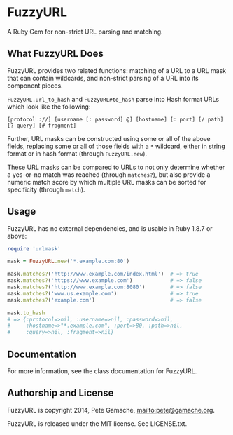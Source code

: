 # FuzzyURL

A Ruby Gem for non-strict URL parsing and matching.

## What FuzzyURL Does

FuzzyURL provides two related functions: matching of a URL to a URL mask
that can contain wildcards, and non-strict parsing of a URL into its
component pieces.

`FuzzyURL.url_to_hash` and `FuzzyURL#to_hash` parse into Hash format URLs
which look like the following:
 
```
[protocol ://] [username [: password] @] [hostname] [: port] [/ path] [? query] [# fragment]
```

Further, URL masks can be constructed using some or all of the above
fields, replacing some or all of those fields with a `*` wildcard,
either in string format or in hash format (through `FuzzyURL.new`).

These URL masks can be compared to URLs to not only determine whether a
yes-or-no match was reached (through `matches?`), but also provide a
numeric match score by which multiple URL masks can be sorted for
specificity (through `match`).

## Usage

FuzzyURL has no external dependencies, and is usable in Ruby 1.8.7 or above:

```ruby
require 'urlmask'

mask = FuzzyURL.new('*.example.com:80')

mask.matches?('http://www.example.com/index.html')  # => true
mask.matches?('https://www.example.com')            # => false
mask.matches?('http://www.example.com:8080')        # => false
mask.matches?('www.us.example.com')                 # => true
mask.matches?('example.com')                        # => false

mask.to_hash
# => {:protocol=>nil, :username=>nil, :password=>nil,
#     :hostname=>"*.example.com", :port=>80, :path=>nil, 
#     :query=>nil, :fragment=>nil}
```

## Documentation

For more information, see the class documentation for FuzzyURL.

## Authorship and License

FuzzyURL is copyright 2014, Pete Gamache,
[mailto:pete@gamache.org](pete@gamache.org).

FuzzyURL is released under the MIT license.  See LICENSE.txt.

